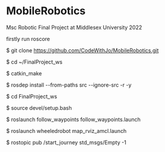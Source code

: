 # MobileRobotics
Msc Robotic Final Project at Middlesex University 2022

firstly run roscore 

$ git clone https://github.com/CodeWithJo/MobileRobotics.git

$ cd ~/FinalProject_ws

$ catkin_make

$ rosdep install --from-paths src --ignore-src -r -y

$ cd FinalProject_ws

$ source devel/setup.bash

$ roslaunch follow_waypoints follow_waypoints.launch

$ roslaunch wheeledrobot map_rviz_amcl.launch

$ rostopic pub /start_journey std_msgs/Empty -1
